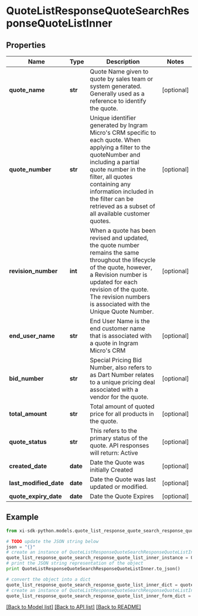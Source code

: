 # QuoteListResponseQuoteSearchResponseQuoteListInner


## Properties

Name | Type | Description | Notes
------------ | ------------- | ------------- | -------------
**quote_name** | **str** | Quote Name given to quote by sales team or system generated. Generally used as a reference to identify the quote. | [optional] 
**quote_number** | **str** | Unique identifier generated by Ingram Micro&#39;s CRM specific to each quote. When applying a filter to the quoteNumber and including a partial quote number in the filter, all quotes containing any information included in the filter can be retrieved as a subset of all available customer quotes. | [optional] 
**revision_number** | **int** | When a quote has been revised and updated, the quote number remains the same throughout the lifecycle of the quote, however, a Revision number is updated for each revision of the quote. The revision numbers is associated with the Unique Quote Number. | [optional] 
**end_user_name** | **str** | End User Name is the end customer name that is associated with a quote in Ingram Micro&#39;s CRM | [optional] 
**bid_number** | **str** | Special Pricing Bid Number, also refers to as Dart Number relates to a unique pricing deal associated with a vendor for the quote. | [optional] 
**total_amount** | **str** | Total amount of quoted price for all products in the quote. | [optional] 
**quote_status** | **str** | This refers to the primary status of the quote. API responses will return: Active | [optional] 
**created_date** | **date** | Date the Quote was initially Created | [optional] 
**last_modified_date** | **date** | Date the Quote was last updated or modified. | [optional] 
**quote_expiry_date** | **date** | Date the Quote Expires | [optional] 

## Example

```python
from xi-sdk-python.models.quote_list_response_quote_search_response_quote_list_inner import QuoteListResponseQuoteSearchResponseQuoteListInner

# TODO update the JSON string below
json = "{}"
# create an instance of QuoteListResponseQuoteSearchResponseQuoteListInner from a JSON string
quote_list_response_quote_search_response_quote_list_inner_instance = QuoteListResponseQuoteSearchResponseQuoteListInner.from_json(json)
# print the JSON string representation of the object
print QuoteListResponseQuoteSearchResponseQuoteListInner.to_json()

# convert the object into a dict
quote_list_response_quote_search_response_quote_list_inner_dict = quote_list_response_quote_search_response_quote_list_inner_instance.to_dict()
# create an instance of QuoteListResponseQuoteSearchResponseQuoteListInner from a dict
quote_list_response_quote_search_response_quote_list_inner_form_dict = quote_list_response_quote_search_response_quote_list_inner.from_dict(quote_list_response_quote_search_response_quote_list_inner_dict)
```
[[Back to Model list]](../README.md#documentation-for-models) [[Back to API list]](../README.md#documentation-for-api-endpoints) [[Back to README]](../README.md)


